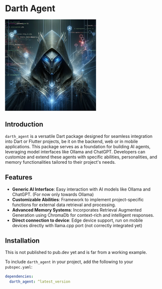 # Darth Agent

[![Darth Agent](darth_agent_logo.png)](darth_agent.png)

## Introduction
`darth_agent` is a versatile Dart package designed for seamless integration into Dart or Flutter projects, be it on the backend, web or in mobile applications. This package serves as a foundation for building AI agents, leveraging model interfaces like Ollama and ChatGPT. Developers can customize and extend these agents with specific abilities, personalities, and memory functionalities tailored to their project's needs.

## Features

- **Generic AI Interface**: Easy interaction with AI models like Ollama and ChatGPT. (For now only towards Ollama)
- **Customizable Abilities**: Framework to implement project-specific functions for external data retrieval and processing.
- **Advanced Memory Systems**: Incorporates Retrieval Augmented Generation using ChromaDb for context-rich and intelligent responses.
- **Direct connection to device**: Edge device support, run on mobile devices directly with llama.cpp port (not correctly integrated yet)

## Installation
This is not published to pub.dev yet and is far from a working example.

To include `darth_agent` in your project, add the following to your `pubspec.yaml`:

```yaml
dependencies:
  darth_agent: ^latest_version
```